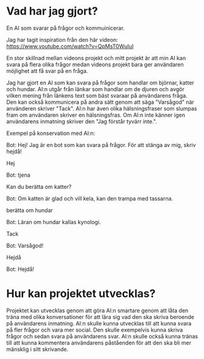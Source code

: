 # Vad har jag gjort?
En AI som svarar på frågor och kommuinicerar.

Jag har tagit inspiration från den här videon:
https://www.youtube.com/watch?v=QpMsT0WuIuI

En stor skillnad mellan videons projekt och mitt projekt är att min AI kan svara på flera olika frågor
medan videons projekt bara ger användaren möjlighet att få svar på en fråga.

Jag har gjort en AI som kan svara på frågor som handlar om björnar, katter och hundar.
AI:n utgår från länkar som handlar om de djuren och avgör vilken mening från länkens text som bäst svaraar på användarens fråga.
Den kan också kommunicera på andra sätt genom att säga "Varsågod" när använderen skriver "Tack".
AI:n har även olika hälsningsfraser som slumpas fram om användaren skriver en hälsningsfras.
Om AI:n inte känner igen användarens inmatning skriver den "Jag förstår tyvärr inte.".


Exempel på konservation med AI:n:

Bot: Hej! Jag är en bot som kan svara på frågor. För att stänga av mig, skriv hejdå!

Hej

Bot: tjena

Kan du berätta om katter?

Bot: Om katten är glad och vill kela, kan den trampa med tassarna.

berätta om hundar

Bot: Läran om hundar kallas kynologi.

Tack

Bot: Varsågod!

Hejdå

Bot: Hejdå!
 
# Hur kan projektet utvecklas?
Projektet kan utvecklas genom att göra AI:n smartare genom att låta den träna med olika konversationer för att lära sig vad den ska skriva beroende på användarens inmatning. AI:n skulle kunna utvecklas till att kunna svara på fler frågor och vara mer social. Den skulle exempelvis kunna skriva frågor och sedan svara på användarens svar. AI:n skulle också kunna tränas till att kunna kommentera användarens påståenden för att den ska bli mer mänsklig i sitt skrivande.
